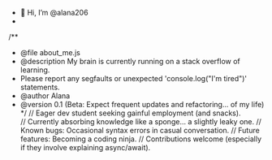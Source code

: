 - 👋 Hi, I’m @alana206
- 
/**
 * @file about_me.js
 * @description My brain is currently running on a stack overflow of learning. 
 * Please report any segfaults or unexpected 'console.log("I'm tired")' statements.
 * @author Alana
 * @version 0.1 (Beta: Expect frequent updates and refactoring... of my life)
 */
// Eager dev student seeking gainful employment (and snacks).<br>
// Currently absorbing knowledge like a sponge... a slightly leaky one.
// Known bugs: Occasional syntax errors in casual conversation.
// Future features: Becoming a coding ninja.
// Contributions welcome (especially if they involve explaining async/await).
